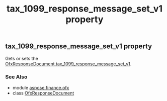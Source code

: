 ﻿---
title: tax_1099_response_message_set_v1 property
second_title: Aspose.Finance for Python via .NET API References
description: 
type: docs
weight: 180
url: /python-net/aspose.finance.ofx/ofxresponsedocument/tax_1099_response_message_set_v1/
is_root: false
---

## tax_1099_response_message_set_v1 property


Gets or sets the [OfxResponseDocument.tax_1099_response_message_set_v1](/finance/python-net/aspose.finance.ofx/ofxresponsedocument#tax_1099_response_message_set_v1).

### See Also
* module [aspose.finance.ofx](../../)
* class [OfxResponseDocument](/finance/python-net/aspose.finance.ofx/ofxresponsedocument)
